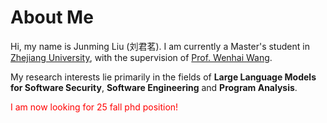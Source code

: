 # About Me

Hi, my name is Junming Liu (刘君茗). I am currently a Master's student in [Zhejiang University][Zhejiang University], with the supervision of [Prof. Wenhai Wang][Prof. Wenhai Wang]. 

My research interests lie primarily in the fields of **Large Language Models for Software Security**, **Software Engineering** and **Program Analysis**.

<span style="color: red;">I am now looking for 25 fall phd position!</span>

[Zhejiang University]: https://www.zju.edu.cn/
[Prof. Wenhai Wang]: https://person.zju.edu.cn/wangweihai
